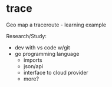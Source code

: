 # trace
Geo map a traceroute - learning example 


Research/Study:
- dev with vs code w/git
- go programming language
	- imports
	- json/api
	- interface to cloud provider
	- more?



